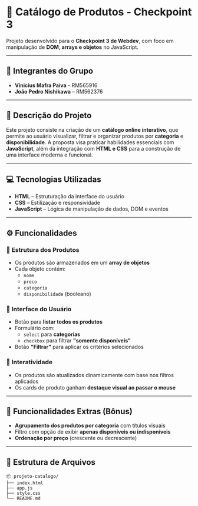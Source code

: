 # 🛒 Catálogo de Produtos - Checkpoint 3

Projeto desenvolvido para o **Checkpoint 3 de Webdev**, com foco em manipulação de **DOM, arrays e objetos** no JavaScript.

---

## 👥 Integrantes do Grupo

- **Vinicius Mafra Paiva** - RM565916
- **João Pedro Nishikawa** – RM562376

---

## 📘 Descrição do Projeto

Este projeto consiste na criação de um **catálogo online interativo**, que permite ao usuário visualizar, filtrar e organizar produtos por **categoria** e **disponibilidade**. A proposta visa praticar habilidades essenciais com **JavaScript**, além da integração com **HTML e CSS** para a construção de uma interface moderna e funcional.

---

## 💻 Tecnologias Utilizadas

- **HTML** – Estruturação da interface do usuário  
- **CSS** – Estilização e responsividade  
- **JavaScript** – Lógica de manipulação de dados, DOM e eventos  

---

## ⚙️ Funcionalidades

### 🔹 Estrutura dos Produtos

- Os produtos são armazenados em um **array de objetos**
- Cada objeto contém:
  - `nome`
  - `preco`
  - `categoria`
  - `disponibilidade` (booleano)

### 🔹 Interface do Usuário

- Botão para **listar todos os produtos**
- Formulário com:
  - `select` para **categorias**
  - `checkbox` para filtrar **"somente disponíveis"**
- Botão **"Filtrar"** para aplicar os critérios selecionados

### 🔹 Interatividade

- Os produtos são atualizados dinamicamente com base nos filtros aplicados
- Os cards de produto ganham **destaque visual ao passar o mouse**

---

## 🌟 Funcionalidades Extras (Bônus)

- **Agrupamento dos produtos por categoria** com títulos visuais
- Filtro com opção de exibir **apenas disponíveis ou indisponíveis**
- **Ordenação por preço** (crescente ou decrescente)

---

## 📁 Estrutura de Arquivos

```plaintext
📦 projeto-catalogo/
├── index.html
├── app.js
├── style.css
└── README.md
